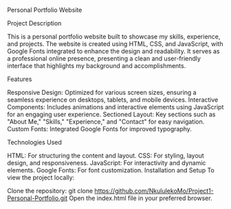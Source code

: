 Personal Portfolio Website

Project Description

This is a personal portfolio website built to showcase my skills, experience, and projects. The website is created using HTML, CSS, and JavaScript, with Google Fonts integrated to enhance the design and readability. It serves as a professional online presence, presenting a clean and user-friendly interface that highlights my background and accomplishments.

Features

Responsive Design: Optimized for various screen sizes, ensuring a seamless experience on desktops, tablets, and mobile devices.
Interactive Components: Includes animations and interactive elements using JavaScript for an engaging user experience.
Sectioned Layout: Key sections such as "About Me," "Skills," "Experience," and "Contact" for easy navigation.
Custom Fonts: Integrated Google Fonts for improved typography.

Technologies Used

HTML: For structuring the content and layout.
CSS: For styling, layout design, and responsiveness.
JavaScript: For interactivity and dynamic elements.
Google Fonts: For font customization.
Installation and Setup
To view the project locally:

Clone the repository: git clone https://github.com/NkululekoMo/Project1-Personal-Portfolio.git
Open the index.html file in your preferred browser.
